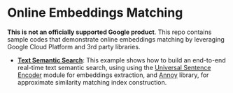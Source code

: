 # Online Embeddings Matching

**This is not an officially supported Google product**. This repo
contains sample codes that demonstrate online embeddings matching
by leveraging Google Cloud Platform and 3rd party libraries.


* **[Text Semantic Search](text-semantic-search/README.md)**: This example shows
how to build an end-to-end real-time text semantic search, using
using the [Universal Sentence Encoder](https://tfhub.dev/google/universal-sentence-encoder/2) 
module for embeddings extraction, and [Annoy](https://github.com/spotify/annoy)
library, for approximate similarity matching index construction.